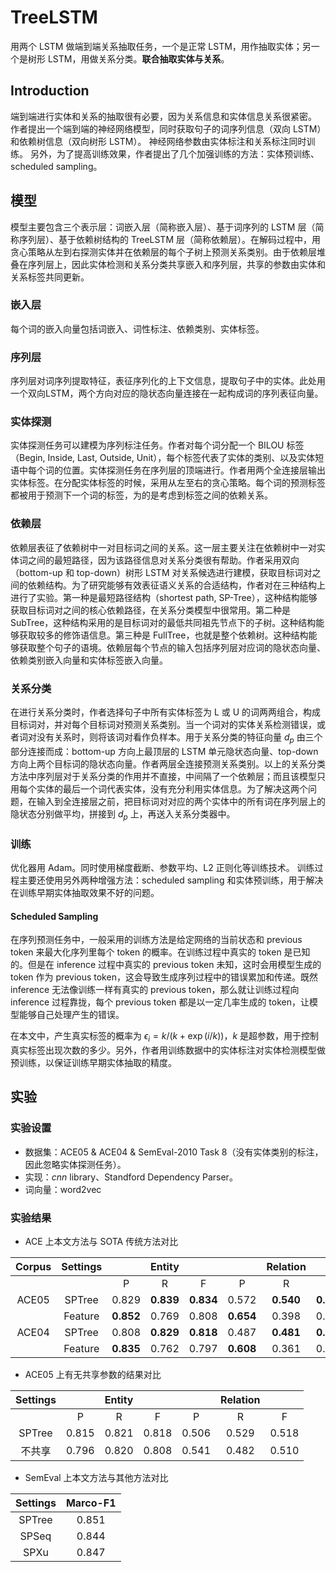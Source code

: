 # TreeLSTM

用两个 LSTM 做端到端关系抽取任务，一个是正常 LSTM，用作抽取实体；另一个是树形 LSTM，用做关系分类。**联合抽取实体与关系**。

## Introduction

端到端进行实体和关系的抽取很有必要，因为关系信息和实体信息关系很紧密。
作者提出一个端到端的神经网络模型，同时获取句子的词序列信息（双向 LSTM）和依赖树信息（双向树形 LSTM）。
神经网络参数由实体标注和关系标注同时训练。
另外，为了提高训练效果，作者提出了几个加强训练的方法：实体预训练、scheduled sampling。

## 模型

模型主要包含三个表示层：词嵌入层（简称嵌入层）、基于词序列的 LSTM 层（简称序列层）、基于依赖树结构的 TreeLSTM 层（简称依赖层）。在解码过程中，用贪心策略从左到右探测实体并在依赖层的每个子树上预测关系类别。由于依赖层堆叠在序列层上，因此实体检测和关系分类共享嵌入和序列层，共享的参数由实体和关系标签共同更新。

### 嵌入层

每个词的嵌入向量包括词嵌入、词性标注、依赖类别、实体标签。

### 序列层

序列层对词序列提取特征，表征序列化的上下文信息，提取句子中的实体。此处用一个双向LSTM，两个方向对应的隐状态向量连接在一起构成词的序列表征向量。

### 实体探测

实体探测任务可以建模为序列标注任务。作者对每个词分配一个 BILOU 标签（Begin, Inside, Last, Outside, Unit），每个标签代表了实体的类别、以及实体短语中每个词的位置。实体探测任务在序列层的顶端进行。作者用两个全连接层输出实体标签。在分配实体标签的时候，采用从左至右的贪心策略。每个词的预测标签都被用于预测下一个词的标签，为的是考虑到标签之间的依赖关系。

### 依赖层

依赖层表征了依赖树中一对目标词之间的关系。这一层主要关注在依赖树中一对实体词之间的最短路径，因为该路径信息对关系分类很有帮助。作者采用双向（bottom-up 和 top-down）树形 LSTM 对关系候选进行建模，获取目标词对之间的依赖结构。为了研究能够有效表征语义关系的合适结构，作者对在三种结构上进行了实验。第一种是最短路径结构（shortest path, SP-Tree），这种结构能够获取目标词对之间的核心依赖路径，在关系分类模型中很常用。第二种是 SubTree，这种结构采用的是目标词对的最低共同祖先节点下的子树。这种结构能够获取较多的修饰语信息。第三种是 FullTree，也就是整个依赖树。这种结构能够获取整个句子的语境。依赖层每个节点的输入包括序列层对应词的隐状态向量、依赖类别嵌入向量和实体标签嵌入向量。

### 关系分类

在进行关系分类时，作者选择句子中所有实体标签为 L 或 U 的词两两组合，构成目标词对，并对每个目标词对预测关系类别。当一个词对的实体关系检测错误，或者词对没有关系时，则将该词对看作负样本。用于关系分类的特征向量 $d_p$ 由三个部分连接而成：bottom-up 方向上最顶层的 LSTM 单元隐状态向量、top-down 方向上两个目标词的隐状态向量。作者两层全连接预测关系类别。以上的关系分类方法中序列层对于关系分类的作用并不直接，中间隔了一个依赖层；而且该模型只用每个实体的最后一个词代表实体，没有充分利用实体信息。为了解决这两个问题，在输入到全连接层之前，把目标词对对应的两个实体中的所有词在序列层上的隐状态分别做平均，拼接到 $d_p$ 上，再送入关系分类器中。

### 训练

优化器用 Adam。同时使用梯度截断、参数平均、L2 正则化等训练技术。
训练过程主要还使用另外两种增强方法：scheduled sampling 和实体预训练，用于解决在训练早期实体抽取效果不好的问题。

#### Scheduled Sampling

在序列预测任务中，一般采用的训练方法是给定网络的当前状态和 previous token 来最大化序列里每个 token 的概率。在训练过程中真实的 token 是已知的。但是在 inference 过程中真实的 previous token 未知，这时会用模型生成的 token 作为 previous token，这会导致生成序列过程中的错误累加和传递。既然 inference 无法像训练一样有真实的 previous token，那么就让训练过程向 inference 过程靠拢，每个 previous token 都是以一定几率生成的 token，让模型能够自己处理产生的错误。

在本文中，产生真实标签的概率为 $\epsilon_i=k/(k+\exp(i/k))$，$k$ 是超参数，用于控制真实标签出现次数的多少。另外，作者用训练数据中的实体标注对实体检测模型做预训练，以保证训练早期实体抽取的精度。

## 实验

### 实验设置

- 数据集：ACE05 & ACE04 & SemEval-2010 Task 8（没有实体类别的标注，因此忽略实体探测任务）。
- 实现：*cnn* library、Standford Dependency Parser。
- 词向量：word2vec

### 实验结果

- ACE 上本文方法与 SOTA 传统方法对比

|Corpus|Settings||Entity|||Relation||
|:-:|:-:|:-:|:-:|:-:|:-:|:-:|:-:|
|||P|R|F|P|R|F|
|ACE05|SPTree|0.829|**0.839**|**0.834**|0.572|**0.540**|**0.556**|
||Feature|**0.852**|0.769|0.808|**0.654**|0.398|0.495|
|ACE04|SPTree|0.808|**0.829**|**0.818**|0.487|**0.481**|**0.484**|
||Feature|**0.835**|0.762|0.797|**0.608**|0.361|0.453|

- ACE05 上有无共享参数的结果对比

|Settings||Entity|||Relation||
|:-:|:-:|:-:|:-:|:-:|:-:|:-:|
||P|R|F|P|R|F|
|SPTree|0.815|0.821|0.818|0.506|0.529|0.518|
|不共享|0.796|0.820|0.808|0.541|0.482|0.510|

- SemEval 上本文方法与其他方法对比

|Settings|Marco-F1|
|:-:|:-:|
|SPTree|0.851|
|SPSeq|0.844|
|SPXu|0.847|